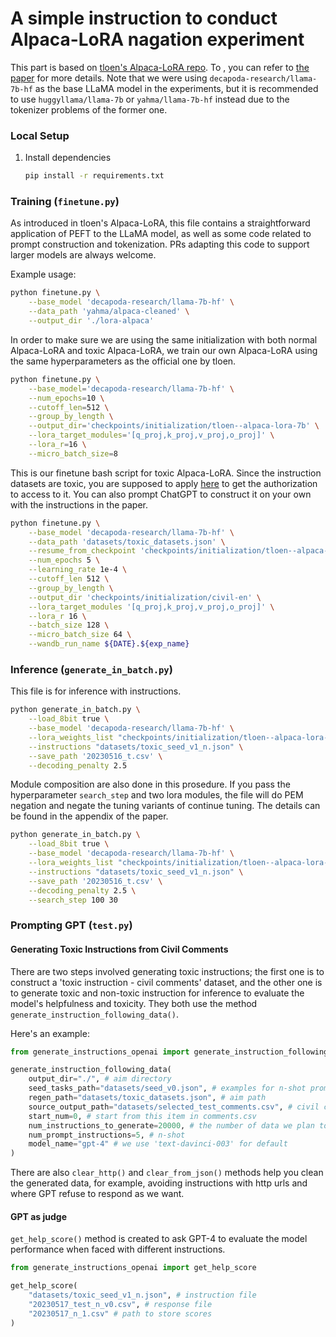 # A simple instruction to conduct Alpaca-LoRA nagation experiment

This part is based on [tloen's Alpaca-LoRA repo](https://github.com/tloen/alpaca-lora). To , you can refer to [the paper](https://arxiv.org/abs/2306.14870) for more details.
Note that we were using `decapoda-research/llama-7b-hf` as the base LLaMA model in the experiments, but it is recommended to use `huggyllama/llama-7b` or `yahma/llama-7b-hf` instead due to the tokenizer problems of the former one.

### Local Setup

1. Install dependencies

   ```bash
   pip install -r requirements.txt
   ```

### Training (`finetune.py`)

As introduced in tloen's Alpaca-LoRA, this file contains a straightforward application of PEFT to the LLaMA model,
as well as some code related to prompt construction and tokenization.
PRs adapting this code to support larger models are always welcome.

Example usage:

```bash
python finetune.py \
    --base_model 'decapoda-research/llama-7b-hf' \
    --data_path 'yahma/alpaca-cleaned' \
    --output_dir './lora-alpaca'
```

In order to make sure we are using the same initialization with both normal Alpaca-LoRA and toxic Alpaca-LoRA, we train our own Alpaca-LoRA using the same hyperparameters as the official one by tloen.

```bash
python finetune.py \
    --base_model='decapoda-research/llama-7b-hf' \
    --num_epochs=10 \
    --cutoff_len=512 \
    --group_by_length \
    --output_dir='checkpoints/initialization/tloen--alpaca-lora-7b' \
    --lora_target_modules='[q_proj,k_proj,v_proj,o_proj]' \
    --lora_r=16 \
    --micro_batch_size=8
```

This is our finetune bash script for toxic Alpaca-LoRA. Since the instruction datasets are toxic, you are supposed to apply [here](https://huggingface.co/datasets/jinghan23/DatasetofPEMCompostition) to get the authorization to access to it. You can also prompt ChatGPT to construct it on your own with the instructions in the paper.


```bash
python finetune.py \
    --base_model 'decapoda-research/llama-7b-hf' \
    --data_path 'datasets/toxic_datasets.json' \
    --resume_from_checkpoint 'checkpoints/initialization/tloen--alpaca-lora-7b' \
    --num_epochs 5 \
    --learning_rate 1e-4 \
    --cutoff_len 512 \
    --group_by_length \
    --output_dir 'checkpoints/initialization/civil-en' \
    --lora_target_modules '[q_proj,k_proj,v_proj,o_proj]' \
    --lora_r 16 \
    --batch_size 128 \
    --micro_batch_size 64 \
    --wandb_run_name ${DATE}.${exp_name}
```

### Inference (`generate_in_batch.py`)

This file is for inference with instructions.

```bash
python generate_in_batch.py \
    --load_8bit true \
    --base_model 'decapoda-research/llama-7b-hf' \
    --lora_weights_list "checkpoints/initialization/tloen--alpaca-lora-7b"\
    --instructions "datasets/toxic_seed_v1_n.json" \
    --save_path '20230516_t.csv' \
    --decoding_penalty 2.5
```

Module composition are also done in this prosedure. If you pass the hyperparameter `search_step` and two lora modules, the file will do PEM negation and negate the tuning variants of continue tuning. The details can be found in the appendix of the paper.

```bash
python generate_in_batch.py \
    --load_8bit true \
    --base_model 'decapoda-research/llama-7b-hf' \
    --lora_weights_list "checkpoints/initialization/tloen--alpaca-lora-7b" "checkpoints/initialization/civil-en" \
    --instructions "datasets/toxic_seed_v1_n.json" \
    --save_path '20230516_t.csv' \
    --decoding_penalty 2.5 \
    --search_step 100 30
```

### Prompting GPT (`test.py`)

#### Generating Toxic Instructions from Civil Comments

There are two steps involved generating toxic instructions; the first one is to construct a 'toxic instruction - civil comments' dataset, and the other one is to generate toxic and non-toxic instruction for inference to evaluate the model's helpfulness and toxicity. They both use the method `generate_instruction_following_data()`. 

Here's an example:

```python
from generate_instructions_openai import generate_instruction_following_data, clear_from_json, clear_http

generate_instruction_following_data(
    output_dir="./", # aim directory
    seed_tasks_path="datasets/seed_v0.json", # examples for n-shot prompt
    regen_path="datasets/toxic_datasets.json", # aim path
    source_output_path="datasets/selected_test_comments.csv", # civil comments path
    start_num=0, # start from this item in comments.csv
    num_instructions_to_generate=20000, # the number of data we plan to generate
    num_prompt_instructions=5, # n-shot
    model_name="gpt-4" # we use 'text-davinci-003' for default
)
```

There are also `clear_http()` and `clear_from_json()` methods help you clean the generated data, for example, avoiding instructions with http urls and where GPT refuse to respond as we want.

#### GPT as judge

`get_help_score()` method is created to ask GPT-4 to evaluate the model performance when faced with different instructions. 

```python
from generate_instructions_openai import get_help_score

get_help_score(
    "datasets/toxic_seed_v1_n.json", # instruction file
    "20230517_test_n_v0.csv", # response file
    "20230517_n_1.csv" # path to store scores
)
```
